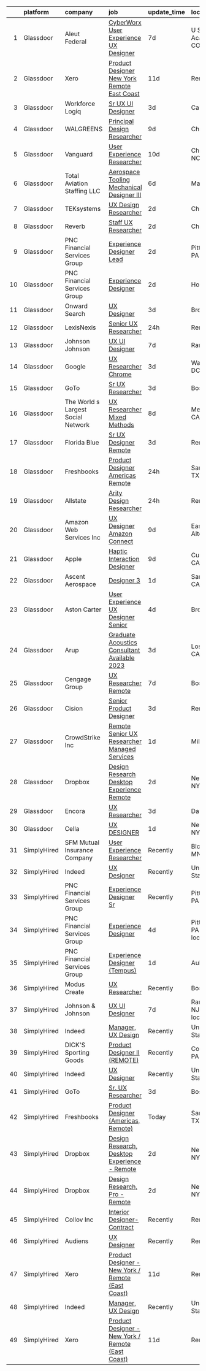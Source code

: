 

|    | platform    | company                            | job                                                                                                                                                                                                                                                                                                                                                                                                                                                                                                                                                                                                                                                                                                                                                                                                                                                                                                                                                                                                                                                                                                                                                                                                                                                                                                                                                                     | update_time   | location                   |
|---:|:------------|:-----------------------------------|:------------------------------------------------------------------------------------------------------------------------------------------------------------------------------------------------------------------------------------------------------------------------------------------------------------------------------------------------------------------------------------------------------------------------------------------------------------------------------------------------------------------------------------------------------------------------------------------------------------------------------------------------------------------------------------------------------------------------------------------------------------------------------------------------------------------------------------------------------------------------------------------------------------------------------------------------------------------------------------------------------------------------------------------------------------------------------------------------------------------------------------------------------------------------------------------------------------------------------------------------------------------------------------------------------------------------------------------------------------------------|:--------------|:---------------------------|
|  1 | Glassdoor   | Aleut Federal                      | [CyberWorx User Experience  UX  Designer](https://www.glassdoor.com/partner/jobListing.htm?pos=123&ao=1136043&s=58&guid=000001834a38077fba1b83b529123187&src=GD_JOB_AD&t=SR&vt=w&cs=1_88e370de&cb=1663397529818&jobListingId=1008129771102&jrtk=3-0-1gd53g1tdia0m801-1gd53g1u0ihn2800-8be8d19575ddc2c8-)                                                                                                                                                                                                                                                                                                                                                                                                                                                                                                                                                                                                                                                                                                                                                                                                                                                                                                                                                                                                                                                                | 7d            | U S A F Academy, CO        |
|  2 | Glassdoor   | Xero                               | [Product Designer   New York   Remote  East Coast ](https://www.glassdoor.com/partner/jobListing.htm?pos=101&ao=1110586&s=58&guid=000001834a38077fba1b83b529123187&src=GD_JOB_AD&t=SR&vt=w&cs=1_fdbcdfc8&cb=1663397529815&jobListingId=1008119464057&cpc=7F6F94E2229B3AB5&jrtk=3-0-1gd53g1tdia0m801-1gd53g1u0ihn2800-d42ffd1146131f09--6NYlbfkN0COvs0giDBQSZxCgxtGlP9F2rqb7f8qKMvTQKRfo9Z2aBBfdNwhT-PCbca6Tg6UbePLXSL2kZ8wB6QVlHX3jNKcLB3QdhbnaHtCR8dPv0f5XN7MxS1xg2rPm-swsPuD68rYGuZICUqkSSh1BmczAVfWYENYm4GY3NcwVq0TyWHY8ONw9rx7low6CFFsyZyTqD3aaqxgsjtyJfqFtPAv8GNNoCxWibtEcPOahvfWMlJR2EUAKEBCsGRy5iwXUTwRTdTvYejiPjbJL7O438xf-BQ6tVxCZMH4CExwjbVut5-_fk6TiHknidUcfO6Zy0I64bEK7pM8Rnyz0EkyiwkVRY93_qjojcMMoTqje2Alts7jD4sLKUGf5kAYw3WLVr_UrMIn-unH6V4WPkRSvYYlNNgfXPLerz7jnX2UeGvzd3wDMOv9GkjQ1Es3S8td9cA-b32XVG34kyvBzbOYp0iVoYd9Rn28tZSLj6kFLYvwCF7Lb5zYVP_1f9IsLLXbmpWYElahp4VoJYDKLPUFZDlwbPWFWMmrtdfpQ7IZMKMArNZ9sQ825LBamwHZ2N2p-WX7brU%3D)                                                                                                                                                                                                                                                                                                                                                                                                                   | 11d           | Remote                     |
|  3 | Glassdoor   | Workforce Logiq                    | [Sr  UX UI Designer](https://www.glassdoor.com/partner/jobListing.htm?pos=104&ao=1110586&s=58&guid=000001834a38077fba1b83b529123187&src=GD_JOB_AD&t=SR&vt=w&cs=1_164bea05&cb=1663397529815&jobListingId=1008136049897&cpc=2CAED5C921A5F994&jrtk=3-0-1gd53g1tdia0m801-1gd53g1u0ihn2800-d6dfca3bc1dbd836--6NYlbfkN0BhgsxSwl5lo7QzTbtXQkwPrIx61OQPxpk1VFOKOTLj9cEu6ZwTgNE0TNWZoeC26IbkaZfzGXY1Kmgk_7C9wWb6GIQdn0gULIs08Gg1MkzyL1gmCCumC7VizqmNDqh5FSeh-GHXxW4068IGf2R39fRtsBQLQN_Yn2Xd7MMAFm15w1XIplyVTTqNBe-TUlHuf-qbeyS92bpi-d_94DwgCWzUqq6RCK_YKRMO20gxsJfOUvY2_megwrsLVGfRVAe0xEGWiA9FSTtdQ5j5BfPcIU6FJzVG8Y67dlsrrxYr-MG1Q_QS4cxTBRZIrwEkoKSelIhrcendvVACmolAc6FVYPG1EnnCJd8F0QUjApreUeSJ9Q5teuypamfpPGNP1pRJUp4WWHmp-kqCfbwtszqj8wybirwiL3j0LcG1AylMyxkdtB2s53f3YPM4owxPLGA_e7njFIPha9_aqb-iH6Tqd-0xDgGEV6pUwj9c80U-BgMl59J6wwFbAAo5RKIx_uq7HrACWkyVlA0W2tNy-jJn8CiwgoTMgPw0ZjsS071ZIyYuWmDW6-VYTKzARSOhD5Q7h2b73lGlcDNGHirB4hlOI07oeiCLhEBbxvD84fhnYeJ-DxQdpGw5ehpKdK85zvlQ7cW9vU0kcISlH8mJS7mwbx1fj9A6psywXmgHjGAIGWTFoCE2c_7SlmjlVSKltNSlN2UJ071Ib8shgX34J0U4hhUn4Rpf__sityTvNzU-UT5fopvnYXYxcUIK)                                                                                                                                                                                                                                                                | 3d            | California                 |
|  4 | Glassdoor   | WALGREENS                          | [Principal Design Researcher](https://www.glassdoor.com/partner/jobListing.htm?pos=110&ao=1110586&s=58&guid=000001834a38077fba1b83b529123187&src=GD_JOB_AD&t=SR&vt=w&ea=1&cs=1_a45c21db&cb=1663397529816&jobListingId=1008123372215&cpc=654405A9B1E0A9F5&jrtk=3-0-1gd53g1tdia0m801-1gd53g1u0ihn2800-da1a050a4c0bfca3--6NYlbfkN0DjFJdVF8xT6Dx_Amb_qp16VFdGPom6iJ3DXC72xT6OlsDHd6dw58O5vXTq8utQTBupbXFjGdJH9UypqiefbqZa0WqoHxT1lx7rGDa65ZwZK99GDbL3QgPXv3GPrwAePYclNvAa9edU6328mt8w2gjxv-ih9RA1v8B5Ks58kxxzK2F0vKVqVK53TuwjVRcOaY2azucHb3yR0SHxGIZLx6p40SXLpD58K3QMGxuM7QXw6R7dPXJhuoZD_n_zFJMWhHflf_9OGlkmElYWyRBqCG8O5kVkwY2dBmSOLvQVPEeEVPTAqYltgNldURQpTT81zb3pV5NMmaYCi_IwwmITcc3Jr9XepiAHboZB_TEDTLkJd-LviRryblYus-9ZGXqeDM_oNLclnB_MO9Lgr55_R2O2KZKrZx0XLGDZaaeZnyet5mPptZP4cEGipZpfH1IYtMbBwWZMfkih4kB5aqmeWLBE2_0ly6Yv9GIzU8-_UkWpBEX3qa_J-GanlT--qQWEaCRVOH1NiZlrOQ%3D%3D)                                                                                                                                                                                                                                                                                                                                                                                                                                                                                      | 9d            | Chicago, IL                |
|  5 | Glassdoor   | Vanguard                           | [User Experience Researcher](https://www.glassdoor.com/partner/jobListing.htm?pos=126&ao=1136043&s=58&guid=000001834a38077fba1b83b529123187&src=GD_JOB_AD&t=SR&vt=w&cs=1_7b4b7062&cb=1663397529818&jobListingId=1008121346992&jrtk=3-0-1gd53g1tdia0m801-1gd53g1u0ihn2800-f8258fc27631a759-)                                                                                                                                                                                                                                                                                                                                                                                                                                                                                                                                                                                                                                                                                                                                                                                                                                                                                                                                                                                                                                                                             | 10d           | Charlotte, NC              |
|  6 | Glassdoor   | Total Aviation Staffing  LLC       | [Aerospace Tooling Mechanical Designer III](https://www.glassdoor.com/partner/jobListing.htm?pos=124&ao=1136043&s=58&guid=000001834a38077fba1b83b529123187&src=GD_JOB_AD&t=SR&vt=w&ea=1&cs=1_b235eee7&cb=1663397529818&jobListingId=1008131274698&jrtk=3-0-1gd53g1tdia0m801-1gd53g1u0ihn2800-f748dc3483d3603e-)                                                                                                                                                                                                                                                                                                                                                                                                                                                                                                                                                                                                                                                                                                                                                                                                                                                                                                                                                                                                                                                         | 6d            | Macomb, MI                 |
|  7 | Glassdoor   | TEKsystems                         | [UX Design Researcher](https://www.glassdoor.com/partner/jobListing.htm?pos=107&ao=1110586&s=58&guid=000001834a38077fba1b83b529123187&src=GD_JOB_AD&t=SR&vt=w&cs=1_cc843fd6&cb=1663397529816&jobListingId=1008139170499&cpc=2CAED5C921A5F994&jrtk=3-0-1gd53g1tdia0m801-1gd53g1u0ihn2800-75228bd0f8383f41--6NYlbfkN0AuKz8EBO1xHDEL7V2YF9xF3dC_I9B9i-Zw2Jh8clPMK3KTieKealHQMRxLfyLBLKJ_aEawN_FtcgMaP4ZQRHA2lbBNhsjmobvHY-pf1HwCSfKCMOpUg9X-9hskFRVy_DTllsu8CsYZT_Eu0kI-xEIrbbIOaobzwqjVZzP1XA0BLCOJBtZZEDPgY4BeRkVilap5u5Yo1BZi5qdNvPi-4X4PhyyAtzXjlz5Z32_M7zpkTxzPjf36wPoFw2uMu1qYzJE_anzXMQpNSLIKY9IxfGu8xfegkjOkDLX_kD3dFmGTKDgRj9ClTXxk2XtO0v43Ii1N4hjJchme6yNaibaExsCenhGuQFKQKAPg59Lno9ZRlQJB0HWQVngBkyC1V5KGuDaMUyfDHm0xvd_Hzrs44Ev851XA2T7RBGUDuuVjgANt8DN_JSzgMxfvtoDQejjXPFKrylxzJBKKE1hsRABsQQOOeGG9dfOGizch75gi3jFgyEtdqIgQ4s3LiF0LERvY7YidhlASjauuQ1rInI3qMTcNDLGOTmJ7F45xzHOrXpbums_xxEysdhu-W2k7nWQmalXEEV3K8GWk30XIM30z8tu2f2vXrf53KS0sG__55cZJSfMMLkyFJQrpibfW2Fk6H_-gqfGdAx7fwGpVmPIIUOujBsWANB1NZ92LBlIqcDWJcX8Sra-GDh9UFgOG1aG4Zr2IDqh_SUuyoeauJNSpyjpVAkw8A_lFFB0pMo-4YoBz8WiMEVd0uP7WdPLvCHFgJrNmaoDSwQpg8bSWlDvHzmGNQPjomu38RysmRhcvh9bMO2A-8Azt9JmVA9af_kLPKYCVBtpa6rhYpTl4twWhXERhoxoazR0sM3ckDLQeSE0WlTedIw9hkXM42O8F45ufDCXZSpY994wHgOTk8n8IFDLR6MvEeoR1jmY%3D)                                                                                | 2d            | Chicago, IL                |
|  8 | Glassdoor   | Reverb                             | [Staff UX Researcher](https://www.glassdoor.com/partner/jobListing.htm?pos=128&ao=1136043&s=58&guid=000001834a38077fba1b83b529123187&src=GD_JOB_AD&t=SR&vt=w&cs=1_f8663749&cb=1663397529818&jobListingId=1008141029699&jrtk=3-0-1gd53g1tdia0m801-1gd53g1u0ihn2800-2c5c5dbaae6838d5-)                                                                                                                                                                                                                                                                                                                                                                                                                                                                                                                                                                                                                                                                                                                                                                                                                                                                                                                                                                                                                                                                                    | 2d            | Chicago, IL                |
|  9 | Glassdoor   | PNC Financial Services Group       | [Experience Designer Lead](https://www.glassdoor.com/partner/jobListing.htm?pos=130&ao=1136043&s=58&guid=000001834a38077fba1b83b529123187&src=GD_JOB_AD&t=SR&vt=w&cs=1_4093eaf0&cb=1663397529818&jobListingId=1008138840625&jrtk=3-0-1gd53g1tdia0m801-1gd53g1u0ihn2800-b8a3cec4bf480e02-)                                                                                                                                                                                                                                                                                                                                                                                                                                                                                                                                                                                                                                                                                                                                                                                                                                                                                                                                                                                                                                                                               | 2d            | Pittsburgh, PA             |
| 10 | Glassdoor   | PNC Financial Services Group       | [Experience Designer](https://www.glassdoor.com/partner/jobListing.htm?pos=115&ao=1136043&s=58&guid=000001834a38077fba1b83b529123187&src=GD_JOB_AD&t=SR&vt=w&cs=1_15489cbf&cb=1663397529817&jobListingId=1008138840503&jrtk=3-0-1gd53g1tdia0m801-1gd53g1u0ihn2800-cb36401792704d98-)                                                                                                                                                                                                                                                                                                                                                                                                                                                                                                                                                                                                                                                                                                                                                                                                                                                                                                                                                                                                                                                                                    | 2d            | Home, PA                   |
| 11 | Glassdoor   | Onward Search                      | [UX Designer](https://www.glassdoor.com/partner/jobListing.htm?pos=102&ao=1110586&s=58&guid=000001834a38077fba1b83b529123187&src=GD_JOB_AD&t=SR&vt=w&cs=1_6c7b4233&cb=1663397529815&jobListingId=1008136559863&cpc=1D891ED3EFC3904E&jrtk=3-0-1gd53g1tdia0m801-1gd53g1u0ihn2800-d6b1615ea4f0fd8c--6NYlbfkN0B7YoEZZ2QAGDyEGGmBPAUWSHc1Mt3sMCn9FehKcWA3w0jw7EbYYLNYdQbp0yVH2ft171ewkQnhphDIuRz7jdgfyyJKsov_anjcPfv4lZVzjGarJ4lfk3PUQekq5k8mgCwOl4hJYVUfowdmbTBrre8fI3vpTlvldisYPPXeGxpXi4d4lcULoYltFGmS622dJVbfs9v6yiozcTJ0VZXvlkOGAdfAgqeoqRHtbNRsxo29GQERgi5haaAS_vjyFmA3Axsrr6lQd9hdUP62w3-uVSfTHfpKf6Oby4MaCHYeK_nd05OHbIL7MOq8qDcA5Vg3KqEbF9WjVIREpl6VhG2IdNf1zgSXVXYx7P8ZUyFv7bpfapDmLrBkJu-qKOO4N9xQlgAlZyWQB1j-lXmTqWSO5oy72aBhE_P80po0Etvce2o_59FF4AADND-2wFzlt-o78B1kC0MQ7FoS2PpqWgpIvqrpq9-8iacdfIYRag7CZt33o1K3ZdU2MxzBbisS3Iaga6hehboSfEVT-ohMuwqCP_Od-5nVwydPsi_rSRNwYyFkxanRDHblCpiBywDFifZNsT8TzFOTk-IBeZQf7VGGrPL_zUjoDda2Kk4BJGfATiTbFGpLAPzYHpahwPTHtt6LXeN71JpsOa3fu7_NrSnQ1rwZas8g2KdrBMI9xsCWe9jznBRagwPgIQkXyqiisH1lwtI6tZiKSfoKhPMhlPAbUq3whZb6pNW7lyZx68yjO0FBsyXWMPQiuuve7OwFigmLUvCicfevHPf0HPHMfwcu46vd6wV8_XWd2LM63W41owW-1iIrugvvTNLuMT4pZ4wdg2ZEG7YRzKPs2URbemjE3d25NzmUWuoRpEqVRtkjlsN9uvtWv67DAqqEZb98_t4GYj-x2h_Y-UIEHKN9Ddi7bWaE5AQnPBTq1aPknVVQlQPFkzY_Ff6vbjsIlL2xa9gkUf6HzcJnvE0jf3IURGQkKLYmvoMpHYVvMVxZxQptN-cKFw%3D%3D)           | 3d            | Brooklyn, NY               |
| 12 | Glassdoor   | LexisNexis                         | [Senior UX Researcher](https://www.glassdoor.com/partner/jobListing.htm?pos=127&ao=1136043&s=58&guid=000001834a38077fba1b83b529123187&src=GD_JOB_AD&t=SR&vt=w&ea=1&cs=1_6127bcdf&cb=1663397529818&jobListingId=1008145654193&jrtk=3-0-1gd53g1tdia0m801-1gd53g1u0ihn2800-eafe9cba2609ee3c-)                                                                                                                                                                                                                                                                                                                                                                                                                                                                                                                                                                                                                                                                                                                                                                                                                                                                                                                                                                                                                                                                              | 24h           | Remote                     |
| 13 | Glassdoor   | Johnson   Johnson                  | [UX UI Designer](https://www.glassdoor.com/partner/jobListing.htm?pos=116&ao=1136043&s=58&guid=000001834a38077fba1b83b529123187&src=GD_JOB_AD&t=SR&vt=w&cs=1_ee43b5e3&cb=1663397529817&jobListingId=1008128369834&jrtk=3-0-1gd53g1tdia0m801-1gd53g1u0ihn2800-571297199a56e5ce-)                                                                                                                                                                                                                                                                                                                                                                                                                                                                                                                                                                                                                                                                                                                                                                                                                                                                                                                                                                                                                                                                                         | 7d            | Raritan, NJ                |
| 14 | Glassdoor   | Google                             | [UX Researcher  Chrome](https://www.glassdoor.com/partner/jobListing.htm?pos=117&ao=1136043&s=58&guid=000001834a38077fba1b83b529123187&src=GD_JOB_AD&t=SR&vt=w&cs=1_70def7b7&cb=1663397529817&jobListingId=1008137925866&jrtk=3-0-1gd53g1tdia0m801-1gd53g1u0ihn2800-d82f68b7b647694f-)                                                                                                                                                                                                                                                                                                                                                                                                                                                                                                                                                                                                                                                                                                                                                                                                                                                                                                                                                                                                                                                                                  | 3d            | Washington, DC             |
| 15 | Glassdoor   | GoTo                               | [Sr  UX Researcher](https://www.glassdoor.com/partner/jobListing.htm?pos=105&ao=1110586&s=58&guid=000001834a38077fba1b83b529123187&src=GD_JOB_AD&t=SR&vt=w&cs=1_fefe8f54&cb=1663397529815&jobListingId=1008136047338&cpc=BAEB662971763A76&jrtk=3-0-1gd53g1tdia0m801-1gd53g1u0ihn2800-cc8c35999ee38a36--6NYlbfkN0DXrBR656PqShB4nd9ExliYcIGoAa-Cw4zASH8sJAtKR0gdmhG0ERYtLXIRQUmGOjMeS91mUPuoV6ag9VL4ZJ8JMuRMei5Px9kneRn0URmppmA6AKjKYkk7E5TkuFwA7PmMKrAgXmB_rJlO-XtQtH-F3_UneFLkBZMbtE0VA-xmmC3XbFQPp4zRjdBybYuZU932grrBCpACzg_sXYSP2qoP9LV8NXEuxyDqGCBgnXLKAr64U3Oe8h4jVG5a0o_ZPW_c3ylmgD94eyIKmhcDz1-yDEp4ywDlZgYewvrc0hxK2KrxmTJI6WE6c1k3cGnIzoTWDnbv6hKAZU3R4uDJ4tkgS1mfE25crFpUAI8z2ypDMq-PXl38YfKCcngJRH08j4MQydzhdYKKLVX5Sl0ZJK19i9WoavLOHmAWXhA1RFuLhzw5HFMYI6Vr4NYqy_Og_lZ95Rm5LBimJNcOgIaC9dYpYUI02p3sJkEbGndk_qyO5pOBMhToq4VY7HgdruZAs63d0qLIIAW7lgRkHmd3soY6qzc50v8nPvO1dUdHYb39ULR0ukn6SfxGUGrvZ3RYNH052jc2WIGbeRwITZuWx5Y_JPjZKpedykaaTOEI3wp-XAuaFJIGiglQxgeCgC2mi6hq1IYZ0gfzWgCUJsKs98KUYtjNbVSgj9R8VQP5AlgBEWTBe2UtXx-kNwCqp_IaiwqVqFYh_HUxaZFypreayFLD0FNrNoq1UQGuCeOxGi32hpQVdmNIKwnLCHXvbiSKUP0cdy_sTawmrn_aJ6RErZ3jFHDiNatCujxOcZc3-CD1oc-HdaqXpsJi5pxn_KrNMP2id6838HxpwXVke3E9kvQVaxQ74Rb1rql2M-i5CsAZSGP5ZtxaqPcMdX1Hq2Yw1wa2yNjLmo-7kbqhNY6pswRf7m3yOjqnNWYXJURZaPqhxaFpBt0hjrQQcftoC0Ds_fFFos38r6gpJWM0xcld48eL2_Lk166f7Ul8QN4mrHtKw5guGAls8qJL) | 3d            | Boston, MA                 |
| 16 | Glassdoor   | The World s Largest Social Network | [UX Researcher  Mixed Methods ](https://www.glassdoor.com/partner/jobListing.htm?pos=108&ao=1110586&s=58&guid=000001834a38077fba1b83b529123187&src=GD_JOB_AD&t=SR&vt=w&ea=1&cs=1_0f173be7&cb=1663397529816&jobListingId=1008127980013&cpc=F4EED0218A761C36&jrtk=3-0-1gd53g1tdia0m801-1gd53g1u0ihn2800-95064e1ee481b041--6NYlbfkN0DSgjPPcnEdvoK3uuxfISLALE6pB1FR7YSHOr_tSg5_QGIhoz_2VqUepdcKLBLI_zT6UW54Cd1fNtknZtOrKjgZadErINrxE8UWz8nhuzt5Ng7HjwsUvgsuMMigsisLFyIIJVED45QTVyAR7WXJBxBSS4o8NpMWLNvnqKZVDh8d6QsKqS5n2y3TVBVhmfVLaVL8SbmgEtxQ67EHu8teuNYVW_xUXD7q9EszxGVDTJyGf4lTmSG5-0NExf_wwahIdg1QQ1jZqJfscpICC-k0FGQV4KiGUj467Fpbr2IYNjgtrKygL474SqZFO5Lye2LnMksRWzBhcxjQjKis7c2enIW-_H4nLID5hvzcmXWDUkF_Ow7J8jYBEVOip0Ymris1NXvSVyMxJDMy1c5ZJluuzYEULaUrwltU8_D5uDOaT3WlWkmcsBZLikZOVtjN4wHk4wlCXwulIzpExn2ue2lLxEyLzIKnrPjCRWqQJYiTfcHIXFxHJSvrzjhdp4UnLmwuaUYB-TI5MfIjoL6UMrSzyAZBiyJuJwDbtk8eHD-oH5fgl2Iz9aUjGuBOW2lhJrQmgJHlPNb2xdw5sbMuom10w82C)                                                                                                                                                                                                                                                                                                                                                                                                                | 8d            | Menlo Park, CA             |
| 17 | Glassdoor   | Florida Blue                       | [Sr  UX Designer  Remote ](https://www.glassdoor.com/partner/jobListing.htm?pos=129&ao=1136043&s=58&guid=000001834a38077fba1b83b529123187&src=GD_JOB_AD&t=SR&vt=w&cs=1_0d4c84ca&cb=1663397529818&jobListingId=1008137743973&jrtk=3-0-1gd53g1tdia0m801-1gd53g1u0ihn2800-8f44fa137cf5a647-)                                                                                                                                                                                                                                                                                                                                                                                                                                                                                                                                                                                                                                                                                                                                                                                                                                                                                                                                                                                                                                                                               | 3d            | Remote                     |
| 18 | Glassdoor   | Freshbooks                         | [Product Designer  Americas  Remote ](https://www.glassdoor.com/partner/jobListing.htm?pos=112&ao=1136043&s=58&guid=000001834a38077fba1b83b529123187&src=GD_JOB_AD&t=SR&vt=w&cs=1_cb5cdaae&cb=1663397529816&jobListingId=1008144326945&jrtk=3-0-1gd53g1tdia0m801-1gd53g1u0ihn2800-80f87824cf1be23d-)                                                                                                                                                                                                                                                                                                                                                                                                                                                                                                                                                                                                                                                                                                                                                                                                                                                                                                                                                                                                                                                                    | 24h           | San Antonio, TX            |
| 19 | Glassdoor   | Allstate                           | [Arity   Design Researcher](https://www.glassdoor.com/partner/jobListing.htm?pos=118&ao=1136043&s=58&guid=000001834a38077fba1b83b529123187&src=GD_JOB_AD&t=SR&vt=w&cs=1_a3772238&cb=1663397529817&jobListingId=1008145946091&jrtk=3-0-1gd53g1tdia0m801-1gd53g1u0ihn2800-b581f68e2dc763a4-)                                                                                                                                                                                                                                                                                                                                                                                                                                                                                                                                                                                                                                                                                                                                                                                                                                                                                                                                                                                                                                                                              | 24h           | Remote                     |
| 20 | Glassdoor   | Amazon Web Services  Inc           | [UX Designer  Amazon Connect](https://www.glassdoor.com/partner/jobListing.htm?pos=111&ao=1136043&s=58&guid=000001834a38077fba1b83b529123187&src=GD_JOB_AD&t=SR&vt=w&cs=1_8ab276bc&cb=1663397529816&jobListingId=1008122416308&jrtk=3-0-1gd53g1tdia0m801-1gd53g1u0ihn2800-4e39ea93cab7afc9-)                                                                                                                                                                                                                                                                                                                                                                                                                                                                                                                                                                                                                                                                                                                                                                                                                                                                                                                                                                                                                                                                            | 9d            | East Palo Alto, CA         |
| 21 | Glassdoor   | Apple                              | [Haptic Interaction Designer](https://www.glassdoor.com/partner/jobListing.htm?pos=114&ao=1136043&s=58&guid=000001834a38077fba1b83b529123187&src=GD_JOB_AD&t=SR&vt=w&cs=1_e2432586&cb=1663397529816&jobListingId=1008124951425&jrtk=3-0-1gd53g1tdia0m801-1gd53g1u0ihn2800-f09153b84c107bae-)                                                                                                                                                                                                                                                                                                                                                                                                                                                                                                                                                                                                                                                                                                                                                                                                                                                                                                                                                                                                                                                                            | 9d            | Cupertino, CA              |
| 22 | Glassdoor   | Ascent Aerospace                   | [Designer 3](https://www.glassdoor.com/partner/jobListing.htm?pos=113&ao=1136043&s=58&guid=000001834a38077fba1b83b529123187&src=GD_JOB_AD&t=SR&vt=w&cs=1_733dec1c&cb=1663397529816&jobListingId=1008143353074&jrtk=3-0-1gd53g1tdia0m801-1gd53g1u0ihn2800-4065a33b84859405-)                                                                                                                                                                                                                                                                                                                                                                                                                                                                                                                                                                                                                                                                                                                                                                                                                                                                                                                                                                                                                                                                                             | 1d            | Santa Ana, CA              |
| 23 | Glassdoor   | Aston Carter                       | [User Experience  UX  Designer  Senior](https://www.glassdoor.com/partner/jobListing.htm?pos=109&ao=1110586&s=58&guid=000001834a38077fba1b83b529123187&src=GD_JOB_AD&t=SR&vt=w&ea=1&cs=1_433ebf9a&cb=1663397529816&jobListingId=1008134976877&cpc=654405A9B1E0A9F5&jrtk=3-0-1gd53g1tdia0m801-1gd53g1u0ihn2800-3c82bcf52b4a058c--6NYlbfkN0ChYVx_I3yfZ_JDY3EFoivtqvi_stwnZ_kRt8Dowt_l_d1ydueao4NEv8X4QANiVn8DI4yPnC0nIMAr5ilHR2gEvXMJZnyMCWpXFpgeqUqJ1ascyU0-wFWfb6YZ6jo3LOrj8NWjAFKM73BDOeo-ClGQjhr0FQ-gG8dBFO72jIxB322axL9GV_7ty1Ygt3wWG2XcL1pPyOrWhJ6p_GK3yTgfbMBsLnTbrl2cXKW9CWpgoKKOjkdQxqMAyHK4OLv9vL0PaHNLjAMP1oKHuubi9WoKmKaoGzA3b8YwL6RussOdZFTDInvM1ePDLcOBnpBbePYB7UXgNqy-Nqg-9dZ_eXyRnfjyZkrcyuOGrCGXii-sf4tsCKpC-bkOWAWrkPJwjBULsDjho1DEYscTu5WFqo0Uk-kxUEbEg8LIYiI1scEIfy22vQVT5dL6JN99_FYGYn5y5zZ41u3lcAlqm63mz5-lv7xB_SSx0eZM9vj8Y6xHsG7deuv87kJFXfY_TlLKsiypnOqZVqpbpjdadmmbbz6R9orEI6Q1yLbckSXsIwZJr3MBDZq4qzH9ORP8wUvjvLSeS045604uDphioYNzizPkmAaKyAG6WpWAkYv5cUCmdEpT7mlbrZK6CXtI_lMs9zrcpdj1nIY8TL4PRDmkhFyUDGreudv4GaikXr0RZSfo52qSiu_M90yTEOPcwh0sZMWYDJKKtTCqhIUT9PbpNQ-13YzW6aJZYl2JSSCntjpz28FgSGfDojXVfF3N-cgwP2VnOMAiZaBnNQ5fDMQbpsjgP0UNhNSmDLGopnQnTjif92s6ASu5Cx2ATGgEJUEAAjyRW6Nq4aq45IwDHWJ8VXa6tT-jhBnLsjACQxJNUjpzA1A3br9B6AOlb82GfWx0gS96xPESjko5o04FYCkZXxhg_BhaKNSo5WWLCoClxLaHycXrlEFxVitp3eGwGaxkrf2Zmet8JOXiBA%3D%3D)            | 4d            | Brooklyn, NY               |
| 24 | Glassdoor   | Arup                               | [Graduate Acoustics Consultant  Available 2023 ](https://www.glassdoor.com/partner/jobListing.htm?pos=120&ao=1136043&s=58&guid=000001834a38077fba1b83b529123187&src=GD_JOB_AD&t=SR&vt=w&cs=1_95a6fcc7&cb=1663397529817&jobListingId=1008137734636&jrtk=3-0-1gd53g1tdia0m801-1gd53g1u0ihn2800-cf8cc2c07e627800-)                                                                                                                                                                                                                                                                                                                                                                                                                                                                                                                                                                                                                                                                                                                                                                                                                                                                                                                                                                                                                                                         | 3d            | Los Angeles, CA            |
| 25 | Glassdoor   | Cengage Group                      | [UX Researcher   Remote](https://www.glassdoor.com/partner/jobListing.htm?pos=122&ao=1136043&s=58&guid=000001834a38077fba1b83b529123187&src=GD_JOB_AD&t=SR&vt=w&cs=1_e9e523d7&cb=1663397529817&jobListingId=1008129649729&jrtk=3-0-1gd53g1tdia0m801-1gd53g1u0ihn2800-85a3a59499153edc-)                                                                                                                                                                                                                                                                                                                                                                                                                                                                                                                                                                                                                                                                                                                                                                                                                                                                                                                                                                                                                                                                                 | 7d            | Boston, MA                 |
| 26 | Glassdoor   | Cision                             | [Senior Product Designer](https://www.glassdoor.com/partner/jobListing.htm?pos=119&ao=1136043&s=58&guid=000001834a38077fba1b83b529123187&src=GD_JOB_AD&t=SR&vt=w&cs=1_81e87ad8&cb=1663397529817&jobListingId=1008136913186&jrtk=3-0-1gd53g1tdia0m801-1gd53g1u0ihn2800-6a0df666fcebec35-)                                                                                                                                                                                                                                                                                                                                                                                                                                                                                                                                                                                                                                                                                                                                                                                                                                                                                                                                                                                                                                                                                | 3d            | Remote                     |
| 27 | Glassdoor   | CrowdStrike  Inc                   | [Remote   Senior UX Researcher   Managed Services](https://www.glassdoor.com/partner/jobListing.htm?pos=106&ao=1110586&s=58&guid=000001834a38077fba1b83b529123187&src=GD_JOB_AD&t=SR&vt=w&cs=1_98228735&cb=1663397529815&jobListingId=1008141979355&cpc=AC285F3A3ECA6BB0&jrtk=3-0-1gd53g1tdia0m801-1gd53g1u0ihn2800-8a486fe0da2fd026--6NYlbfkN0Cu2CVlb3GO4Nf7aS8SXsFwjpUbSKkwsJRaJhRnAEdqU2uA_tXhGJmrQ13aseQPM3zTZ2G685oCo7HpeSZgpGvSigUlVzFXOLHb5waUd42tHu20H4FCSJ6qmOYEY47dOg_jQoQOQ2R_vXUScGJhya1dgJ9L6jxraJ-UcFqruKSk-Nx_VirAHYPwTUwTiiNnG9fzRSMe9P9m5c5Rcd3X5NtCzL3HhJiXV8tVZOZHYXwPtc9Ln13E9wZxgqO_bZcntao-Dk8E0j1J_I7wi2BtoRD9zv9PjRABaVBW-WXKZ3R_Ui1UJmg9KPcqI2pS3I7rIjTPAEV3lDzo1wwI_f3bUMzevAjefHglIqEgp024clpX3SJ9Bcjuks5fUbJFOWMWCh_ZNz4HryZRSeNckDfg_bjqrX_Y0RZY8usO7f-ocDgtla9IF7laazYl2JGeAsPww-nNyM7fa0BMZHPvjkGkGZmR86Tjz71LzYulLxt2snGbkvYij66CsTxyrPq3NyaIQYA8WhqADaGJgm1v5AoOaoQjNc61sGqNQlijrTDS66Ra0qtL2Dqg3ONY8kYsy_3yTqeo1TR6ds0YkITz5fWMN9UkWZnr-LR8Pd98HUWkL9lkDHDaRY7f_d7B0CvzWGvTAcjvR097F57YUmS09e1e-xxwcjgwlq12gcOW7zZa5RP6O7GDNSohIUm2YcnjTWUa9ZHGoTP6q_cYCo3nSD7Ab0VQNXsoLO_rAt3uhNB5bU4qnA%3D%3D)                                                                                                                                                                                                                                      | 1d            | Milpitas, CA               |
| 28 | Glassdoor   | Dropbox                            | [Design Research  Desktop Experience   Remote](https://www.glassdoor.com/partner/jobListing.htm?pos=103&ao=1110586&s=58&guid=000001834a38077fba1b83b529123187&src=GD_JOB_AD&t=SR&vt=w&cs=1_960f1ee7&cb=1663397529815&jobListingId=1008138820281&cpc=F41FEAB56D215062&jrtk=3-0-1gd53g1tdia0m801-1gd53g1u0ihn2800-92dfd0fa83306b20--6NYlbfkN0BXuQyu8a89IGjYOqzws6EwobUQWMJj07p0mQmaAEzBiv5YTpqbp9_Y159vwZbfZwnnm9NsnFPgSKxAw3h2A_jojzvqetGszXBujjJjDC0pzHCYAOnWcivn3u7OZ4BXWFQhn7R7-QPP32QAf-x6FWziIleLKwD3ux4yPc3PrX_BSXP5_TzR015Bpb_tNKBfRatmRcj4IIA6mh2W9WjsJQqTIDlNffb20jDyPB26R58EATjLvwjEgAyKqrpM0VmvxnE9G1seIxeWAf1KoTphPxPkrzCr2MXzYhIA_8vlWO-sXdJrPnmy5aZKGwvIZjJHAwuTSpkXBo4xqmUZGpMly4l66hlDYDA44xSmjC0jvSyCTyOQaP3-DiiF_k1StQ8npi2sEPplulYV4rWMjrM_WDmaxOn8iMKtKYZwtb4kN9eE4CAcyepLayHYdVtVsgWT_ibKc9ua4mKKCPL1zBzfW5_zeb8HQXzsfEJcU8Fq8Bo4mjX7axwacHzfyPh9gasGcOEyYjXpF_YxGB9Ly0vxV5GUrtg7URr_oZUMhZrWalRj1jkHj9rWhLyP_ITS6cfQwlhXR4bAepbYsXHLHNFCXHfDHLBVJwO5DltgkVYoq2-NPhlL-qgAF9VDR4n7_jJS0tRkGMatWyaZlw80e4h-BbEcO0py2PDbtwxexBKmfOqqZTFNCxlN-lqVr9HPuB7kcewaT70JjlpoZtfjWNupUnattdEjETtv-plU9B9bALJcOg%3D%3D)                                                                                                                                                                                                                                          | 2d            | New York, NY               |
| 29 | Glassdoor   | Encora                             | [UX Researcher](https://www.glassdoor.com/partner/jobListing.htm?pos=125&ao=1136043&s=58&guid=000001834a38077fba1b83b529123187&src=GD_JOB_AD&t=SR&vt=w&ea=1&cs=1_889386cf&cb=1663397529818&jobListingId=1008137262775&jrtk=3-0-1gd53g1tdia0m801-1gd53g1u0ihn2800-1d47222d3e13aef9-)                                                                                                                                                                                                                                                                                                                                                                                                                                                                                                                                                                                                                                                                                                                                                                                                                                                                                                                                                                                                                                                                                     | 3d            | Dallas, TX                 |
| 30 | Glassdoor   | Cella                              | [UX DESIGNER](https://www.glassdoor.com/partner/jobListing.htm?pos=121&ao=1136043&s=58&guid=000001834a38077fba1b83b529123187&src=GD_JOB_AD&t=SR&vt=w&cs=1_b1233302&cb=1663397529817&jobListingId=1008142953328&jrtk=3-0-1gd53g1tdia0m801-1gd53g1u0ihn2800-f4e0c1ad89f4eef1-)                                                                                                                                                                                                                                                                                                                                                                                                                                                                                                                                                                                                                                                                                                                                                                                                                                                                                                                                                                                                                                                                                            | 1d            | New York, NY               |
| 31 | SimplyHired | SFM Mutual Insurance Company       | [User Experience Researcher](https://www.simplyhired.com/job/q7YkSDr49eIMyGsjnEsWzQDcdRzh4LJi6vHhnUzHogohwIPFoCfm4w?q=generative+designer)                                                                                                                                                                                                                                                                                                                                                                                                                                                                                                                                                                                                                                                                                                                                                                                                                                                                                                                                                                                                                                                                                                                                                                                                                              | Recently      | Bloomington, MN            |
| 32 | SimplyHired | Indeed                             | [UX Designer](https://www.simplyhired.com/job/URziMhrNTaKa1PLKfIfrhF-GuRmaj4gn2FhVHZfhBU3tWsV0R0J4dw?q=generative+designer)                                                                                                                                                                                                                                                                                                                                                                                                                                                                                                                                                                                                                                                                                                                                                                                                                                                                                                                                                                                                                                                                                                                                                                                                                                             | Recently      | United States              |
| 33 | SimplyHired | PNC Financial Services Group       | [Experience Designer Sr](https://www.simplyhired.com/job/-3t9b0FLR60hzhWqKn8BGhpLrFPpxV8d4MAZLPLO2B2N--9kNqm-FA?q=generative+designer)                                                                                                                                                                                                                                                                                                                                                                                                                                                                                                                                                                                                                                                                                                                                                                                                                                                                                                                                                                                                                                                                                                                                                                                                                                  | Recently      | Pittsburgh, PA             |
| 34 | SimplyHired | PNC Financial Services Group       | [Experience Designer](https://www.simplyhired.com/job/TI9h4GjAPMX4IV0AUV3d4jo4CsnONkIMs8m1n-EgNeLC-N7u4Y0ysQ?q=generative+designer)                                                                                                                                                                                                                                                                                                                                                                                                                                                                                                                                                                                                                                                                                                                                                                                                                                                                                                                                                                                                                                                                                                                                                                                                                                     | 4d            | Pittsburgh, PA +1 location |
| 35 | SimplyHired | PNC Financial Services Group       | [Experience Designer (Tempus)](https://www.simplyhired.com/job/C5KOsx8DVGMfHPTGM1H3uYNoRmvDa_GSnIp_u0WYhQgL5MfqiohCbw?q=generative+designer)                                                                                                                                                                                                                                                                                                                                                                                                                                                                                                                                                                                                                                                                                                                                                                                                                                                                                                                                                                                                                                                                                                                                                                                                                            | 1d            | Auburn, IN                 |
| 36 | SimplyHired | Modus Create                       | [UX Researcher](https://www.simplyhired.com/job/BJb4hvBl4sTeHI9C2uhHGJ37By7YOgalfbeiI8ZZxu0pOdKod3yYmw?q=generative+designer)                                                                                                                                                                                                                                                                                                                                                                                                                                                                                                                                                                                                                                                                                                                                                                                                                                                                                                                                                                                                                                                                                                                                                                                                                                           | Recently      | Boston, MA                 |
| 37 | SimplyHired | Johnson & Johnson                  | [UX UI Designer](https://www.simplyhired.com/job/v_qVdQEne7NmI_QFucMB7WUzsnImksbBJ5Hk6dHLLZQ1Dex5F7emfQ?q=generative+designer)                                                                                                                                                                                                                                                                                                                                                                                                                                                                                                                                                                                                                                                                                                                                                                                                                                                                                                                                                                                                                                                                                                                                                                                                                                          | 7d            | Raritan, NJ +1 location    |
| 38 | SimplyHired | Indeed                             | [Manager, UX Design](https://www.simplyhired.com/job/Bq589sK4IRMfwF5-KARscZ6LsNo2I05ZrwbHgWV1WMmQn8wB-Cg3yw?q=generative+designer)                                                                                                                                                                                                                                                                                                                                                                                                                                                                                                                                                                                                                                                                                                                                                                                                                                                                                                                                                                                                                                                                                                                                                                                                                                      | Recently      | United States              |
| 39 | SimplyHired | DICK'S Sporting Goods              | [Product Designer II (REMOTE)](https://www.simplyhired.com/job/2ms4UCpLA_OQcYmJ3OkIcgZJf65XxAj2OcsIqR3y_xd375DA5cnLQQ?q=generative+designer)                                                                                                                                                                                                                                                                                                                                                                                                                                                                                                                                                                                                                                                                                                                                                                                                                                                                                                                                                                                                                                                                                                                                                                                                                            | Recently      | Coraopolis, PA             |
| 40 | SimplyHired | Indeed                             | [UX Designer](https://www.simplyhired.com/job/URziMhrNTaKa1PLKfIfrhF-GuRmaj4gn2FhVHZfhBU3tWsV0R0J4dw?q=generative+designer)                                                                                                                                                                                                                                                                                                                                                                                                                                                                                                                                                                                                                                                                                                                                                                                                                                                                                                                                                                                                                                                                                                                                                                                                                                             | Recently      | United States              |
| 41 | SimplyHired | GoTo                               | [Sr. UX Researcher](https://www.simplyhired.com/job/Ccu8N5NMkACp7U0r4BlQI4aoQdlcMBgNeYqpoaP96a5aYkoMpw1lxQ?q=generative+designer)                                                                                                                                                                                                                                                                                                                                                                                                                                                                                                                                                                                                                                                                                                                                                                                                                                                                                                                                                                                                                                                                                                                                                                                                                                       | 3d            | Boston, MA                 |
| 42 | SimplyHired | Freshbooks                         | [Product Designer (Americas, Remote)](https://www.simplyhired.com/job/trY9BlVKGs3Y8gdnn56BafdyeBKjPsYOgSfDGWTKGStZrTmnA-e_xA?q=generative+designer)                                                                                                                                                                                                                                                                                                                                                                                                                                                                                                                                                                                                                                                                                                                                                                                                                                                                                                                                                                                                                                                                                                                                                                                                                     | Today         | San Antonio, TX            |
| 43 | SimplyHired | Dropbox                            | [Design Research, Desktop Experience - Remote](https://www.simplyhired.com/job/nwHYQHOveWMazQ7AntMJtXSljewq_jlrOvubB2htehVbW9iosBpy6g?q=generative+designer)                                                                                                                                                                                                                                                                                                                                                                                                                                                                                                                                                                                                                                                                                                                                                                                                                                                                                                                                                                                                                                                                                                                                                                                                            | 2d            | New York, NY               |
| 44 | SimplyHired | Dropbox                            | [Design Research, Pro - Remote](https://www.simplyhired.com/job/HUeD521hBwVLWA5fSR3HD2jHbIfqnV52T44vAXb7wZ4lL1BiPEYJZA?q=generative+designer)                                                                                                                                                                                                                                                                                                                                                                                                                                                                                                                                                                                                                                                                                                                                                                                                                                                                                                                                                                                                                                                                                                                                                                                                                           | 2d            | New York, NY               |
| 45 | SimplyHired | Collov Inc                         | [Interior Designer-Contract](https://www.simplyhired.com/job/BWulXfwm_DajYkRoVR_cHEZ0YAw0ZzUYn4k1ZR9ZbVk7SbJZhkaf0Q?q=generative+designer)                                                                                                                                                                                                                                                                                                                                                                                                                                                                                                                                                                                                                                                                                                                                                                                                                                                                                                                                                                                                                                                                                                                                                                                                                              | Recently      | Remote                     |
| 46 | SimplyHired | Audiens                            | [UX Designer](https://www.simplyhired.com/job/Wt-bzfLqlP_2Ogm4ZWFXzsjdCCaKLSmj0MmjDxwZXupviK9Ic2SruQ?q=generative+designer)                                                                                                                                                                                                                                                                                                                                                                                                                                                                                                                                                                                                                                                                                                                                                                                                                                                                                                                                                                                                                                                                                                                                                                                                                                             | Recently      | Remote                     |
| 47 | SimplyHired | Xero                               | [Product Designer - New York / Remote (East Coast)](https://www.simplyhired.com/job/Uve7sc1FrWS-FAPF8zVeCvmJntMIsHinLThLFFqIBH0h7xea4dfymQ?q=generative+designer)                                                                                                                                                                                                                                                                                                                                                                                                                                                                                                                                                                                                                                                                                                                                                                                                                                                                                                                                                                                                                                                                                                                                                                                                       | 11d           | Remote                     |
| 48 | SimplyHired | Indeed                             | [Manager, UX Design](https://www.simplyhired.com/job/Bq589sK4IRMfwF5-KARscZ6LsNo2I05ZrwbHgWV1WMmQn8wB-Cg3yw?q=generative+designer)                                                                                                                                                                                                                                                                                                                                                                                                                                                                                                                                                                                                                                                                                                                                                                                                                                                                                                                                                                                                                                                                                                                                                                                                                                      | Recently      | United States              |
| 49 | SimplyHired | Xero                               | [Product Designer - New York / Remote (East Coast)](https://www.simplyhired.com/job/Uve7sc1FrWS-FAPF8zVeCvmJntMIsHinLThLFFqIBH0h7xea4dfymQ?q=generative+designer)                                                                                                                                                                                                                                                                                                                                                                                                                                                                                                                                                                                                                                                                                                                                                                                                                                                                                                                                                                                                                                                                                                                                                                                                       | 11d           | Remote                     |